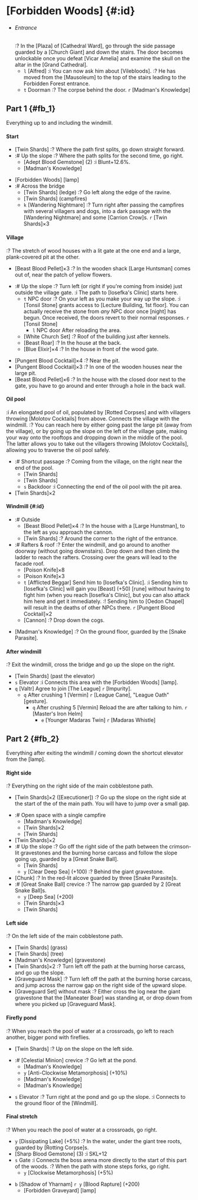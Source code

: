 # [Forbidden Woods] {#:id}

+ ###### Entrance
  :? In the [Plaza] of [Cathedral Ward], go through the side passage guarded by a [Church Giant] and down the stairs. The door becomes unlockable once you defeat [Vicar Amelia] and examine the skull on the altar in the [Grand Cathedral].
  - `l` [Alfred]
    :i You can now ask him about [Vilebloods].
    :? He has moved from the [Mausoleum] to the top of the stairs leading to the Forbidden Forest entrance.
  - `t` Doorman
    :? The corpse behind the door.
    `r` [Madman's Knowledge]

## Part 1 {#fb_1}
Everything up to and including the windmill.

#### Start
- [Twin Shards]
  :? Where the path first splits, go down straight forward.
- :# Up the slope
  :? Where the path splits for the second time, go right.
  - [Adept Blood Gemstone] (2)
    :i Blunt+12.6%.
  - [Madman's Knowledge]
+ [Forbidden Woods] [lamp]
+ :# Across the bridge
  - [Twin Shards] (ledge)
    :? Go left along the edge of the ravine.
  - [Twin Shards] (campfires)
  - `k` [Wandering Nightmare]
    :? Turn right after passing the campfires with several villagers and dogs, into a dark passage with the [Wandering Nightmare] and some [Carrion Crow]s.
    `r` [Twin Shards]×3

#### Village
:? The stretch of wood houses with a lit gate at the one end and a large, plank-covered pit at the other.
- [Beast Blood Pellet]×3
  :? In the wooden shack [Large Huntsman] comes out of, near the patch of yellow flowers.
+ :# Up the slope
  :? Turn left (or right if you're coming from inside) just outside the village gate.
  :i The path to [Iosefka's Clinic] starts here.
  - `t` NPC door
    :? On your left as you make your way up the slope.
    :i [Tonsil Stone] grants access to [Lecture Building, 1st floor]. You can actually receive the stone from *any* NPC door once [night] has begun. Once received, the doors revert to their normal responses.
    `r` [Tonsil Stone]
    - `l` NPC door
      After reloading the area.
  - [White Church Set]
    :? Roof of the building just after kennels.
  - [Beast Roar]
    :? In the house at the back.
  - [Blue Elixir]×4
    :? In the house in front of the wood gate.
- [Pungent Blood Cocktail]×4
  :? Near the pit.
- [Pungent Blood Cocktail]×3
  :? In one of the wooden houses near the large pit.
- [Beast Blood Pellet]×6
  :? In the house with the closed door next to the gate, you have to go around and enter through a hole in the back wall.

#### Oil pool
:i An elongated pool of oil, populated by [Rotted Corpses] and with villagers throwing [Molotov Cocktails] from above. Connects the village with the windmill.
:? You can reach here by either going past the large pit (away from the village), or by going up the slope on the left of the village gate, making your way onto the rooftops and dropping down in the middle of the pool. The latter allows you to take out the villagers throwing [Molotov Cocktails], allowing you to traverse the oil pool safely.
+ :# Shortcut passage
  :? Coming from the village, on the right near the end of the pool.
  - [Twin Shards]
  - [Twin Shards]
  - `s` Backdoor
    :i Connecting the end of the oil pool with the pit area.
+ [Twin Shards]×2


#### Windmill {#:id}
+ :# Outside
  - [Beast Blood Pellet]×4
    :? In the house with a [Large Hunstman], to the left as you approach the cannon.
  - [Twin Shards]
    :? Around the corner to the right of the entrance.
+ :# Rafters & roof
  :? Enter the windmill, and go around to another doorway (without going downstairs). Drop down and then climb the ladder to reach the rafters. Crossing over the gears will lead to the facade roof.
  - [Poison Knife]×8
  - [Poison Knife]×3
  - `t` [Afflicted Beggar]
    Send him to [Iosefka's Clinic].
    :i Sending him to [Iosefka's Clinic] will gain you [Beast] (+50) [rune] without having to fight him (when you reach [Iosefka's Clinic], but you can also attack him here and get it immediately.
    :! Sending him to [Oedon Chapel] will result in the deaths of other NPCs there.
    `r` [Pungent Blood Cocktail]×2
  - [Cannon]
    :? Drop down the cogs.
- [Madman's Knowledge]
  :? On the ground floor, guarded by the [Snake Parasite].


#### After windmill
:? Exit the windmill, cross the bridge and go up the slope on the right.
- [Twin Shards] (past the elevator)
- `s` Elevator
  :i Connects this area with the [Forbidden Woods] [lamp].
 - `q` [Valtr]
   Agree to join [The League]
   `r` [Impurity].
   - `q` After crushing 1 [Vermin]
     `r` [League Cane], "League Oath" [gesture].
     - `q` After crushing 5 [Vermin]
       Reload the are after talking to him.
       `r` [Master's Iron Helm]
       - `e` [Younger Madaras Twin]
         `r` [Madaras Whistle]


## Part 2 {#fb_2}
Everything after exiting the windmill / coming down the shortcut elevator from the [lamp].

#### Right side
:? Everything on the right side of the main cobblestone path.

- [Twin Shards]×2 ([Executioner])
:? Go up the slope on the right side at the start of the of the main path. You will have to jump over a small gap.
+ :# Open space with a single campfire
  - [Madman's Knowledge]
  - [Twin Shards]×2
  - [Twin Shards]
+ [Twin Shards]×2
+ :# Up the slope
  :? Go off the right side of the path between the crimson-lit gravestones and the burning horse carcass and follow the slope going up, guarded by a [Great Snake Ball].
  - [Twin Shards]
  - `y` [Clear Deep Sea] (+100)
  :? Behind the giant gravestone.
+ [Chunk]
  :? In the red-lit alcove guarded by three [Snake Parasite]s.
+ :# [Great Snake Ball] crevice
  :? The narrow gap guarded by 2 [Great Snake Ball]s.
  - `y` [Deep Sea] (+200)
  - [Twin Shards]×3
  - [Twin Shards]

#### Left side
:? On the left side of the main cobblestone path.
- [Twin Shards] (grass)
- [Twin Shards] (tree)
- [Madman's Knowledge] (gravestone)
- [Twin Shards]×2
  :? Turn left off the path at the burning horse carcass, and go up the slope.
- [Graveguard Mask]
  :? Turn left off the path at the burning horse carcass, and jump across the narrow gap on the right side of the upward slope.
- [Graveguard Set] without mask
  :? Either cross the log near the giant gravestone that the [Maneater Boar] was standing at, or drop down from where you picked up [Graveguard Mask].

#### Firefly pond
:? When you reach the pool of water at a crossroads, go left to reach another, bigger pond with fireflies.
- [Twin Shards]
  :? Up on the slope on the left side.
+ :# [Celestial Minion] crevice
  :? Go left at the pond.
  - [Madman's Knowledge]
  - `y` [Anti-Clockwise Metamorphosis] (+10%)
  - [Madman's Knowledge]
  - [Madman's Knowledge]
- `s` Elevator
  :? Turn right at the pond and go up the slope.
  :i Connects to the ground floor of the [Windmill].
  
#### Final stretch
:? When you reach the pool of water at a crossroads, go right.
- `y` [Dissipating Lake] (+5%)
  :? In the water, under the giant tree roots, guarded by [Rotting Corpse]s.
- [Sharp Blood Gemstone] (3)
  :i SKL+12
- `s` Gate
  :i Connects the boss arena more directly to the start of this part of the woods.
  :? When the path with stone steps forks, go right.
  - `y` [Clockwise Metamorphosis] (+5%)
+ `b` [Shadow of Yharnam]
  `r y` [Blood Rapture] (+200)
  - [Forbidden Graveyard] [lamp]